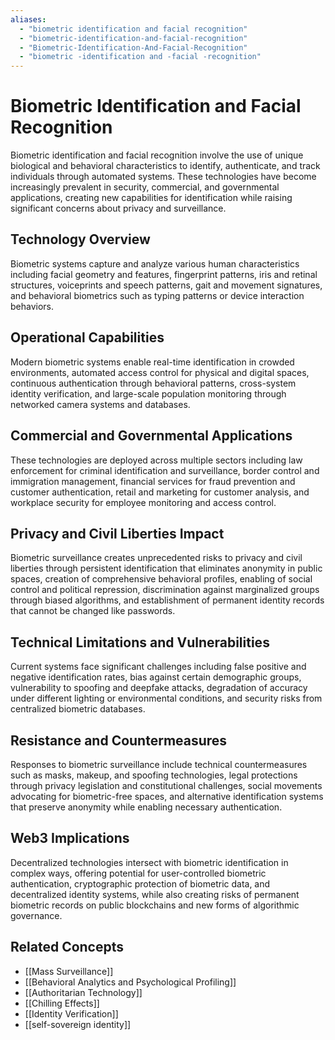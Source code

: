 ```yaml
---
aliases:
  - "biometric identification and facial recognition"
  - "biometric-identification-and-facial-recognition"
  - "Biometric-Identification-And-Facial-Recognition"
  - "biometric -identification and -facial -recognition"
---
```


# Biometric Identification and Facial Recognition

Biometric identification and facial recognition involve the use of unique biological and behavioral characteristics to identify, authenticate, and track individuals through automated systems. These technologies have become increasingly prevalent in security, commercial, and governmental applications, creating new capabilities for identification while raising significant concerns about privacy and surveillance.

## Technology Overview

Biometric systems capture and analyze various human characteristics including facial geometry and features, fingerprint patterns, iris and retinal structures, voiceprints and speech patterns, gait and movement signatures, and behavioral biometrics such as typing patterns or device interaction behaviors.

## Operational Capabilities

Modern biometric systems enable real-time identification in crowded environments, automated access control for physical and digital spaces, continuous authentication through behavioral patterns, cross-system identity verification, and large-scale population monitoring through networked camera systems and databases.

## Commercial and Governmental Applications

These technologies are deployed across multiple sectors including law enforcement for criminal identification and surveillance, border control and immigration management, financial services for fraud prevention and customer authentication, retail and marketing for customer analysis, and workplace security for employee monitoring and access control.

## Privacy and Civil Liberties Impact

Biometric surveillance creates unprecedented risks to privacy and civil liberties through persistent identification that eliminates anonymity in public spaces, creation of comprehensive behavioral profiles, enabling of social control and political repression, discrimination against marginalized groups through biased algorithms, and establishment of permanent identity records that cannot be changed like passwords.

## Technical Limitations and Vulnerabilities

Current systems face significant challenges including false positive and negative identification rates, bias against certain demographic groups, vulnerability to spoofing and deepfake attacks, degradation of accuracy under different lighting or environmental conditions, and security risks from centralized biometric databases.

## Resistance and Countermeasures

Responses to biometric surveillance include technical countermeasures such as masks, makeup, and spoofing technologies, legal protections through privacy legislation and constitutional challenges, social movements advocating for biometric-free spaces, and alternative identification systems that preserve anonymity while enabling necessary authentication.

## Web3 Implications

Decentralized technologies intersect with biometric identification in complex ways, offering potential for user-controlled biometric authentication, cryptographic protection of biometric data, and decentralized identity systems, while also creating risks of permanent biometric records on public blockchains and new forms of algorithmic governance.

## Related Concepts

- [[Mass Surveillance]]
- [[Behavioral Analytics and Psychological Profiling]]
- [[Authoritarian Technology]]
- [[Chilling Effects]]
- [[Identity Verification]]
- [[self-sovereign identity]]